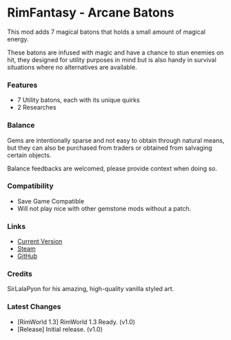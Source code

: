 # RimFantasy - Arcane Batons

This mod adds 7 magical batons that holds a small amount of magical energy.

These batons are infused with magic and have a chance to stun enemies on hit, they designed for utility purposes in mind but is also handy in survival situations where no alternatives are available.

### Features

- 7 Utility batons, each with its unique quirks
- 2 Researches

### Balance

Gems are intentionally sparse and not easy to obtain through natural means, but they can also be purchased from traders or obtained from salvaging certain objects.

Balance feedbacks are welcomed, please provide context when doing so.

### Compatibility

- Save Game Compatible
- Will not play nice with other gemstone mods without a patch.

### Links

- [Current Version](https://github.com/Sierra0003/RimFantasy---Arcane-Batons/releases/tag/v1.0)
- [Steam](https://steamcommunity.com/sharedfiles/filedetails/?id=1234567890)
- [GitHub](https://github.com/Sierra0003/RimFantasy---Arcane-Batons)

### Credits

SirLalaPyon for his amazing, high-quality vanilla styled art.

### Latest Changes

- [RimWorld 1.3] RimWorld 1.3 Ready. (v1.0)
- [Release] Initial release. (v1.0)